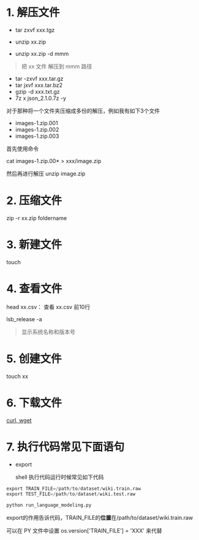 # 1. 解压文件

- tar zxvf xxx.tgz

- unzip xx.zip
- unzip xx.zip -d mmm
> 把 xx 文件 解压到 mmm 路径

- tar -zxvf xxx.tar.gz
- tar jxvf xxx.tar.bz2
- gzip -d xxx.txt.gz
- 7z x json_2.1.0.7z -y


对于那种将一个文件夹压缩成多份的解压，例如我有如下3个文件

- images-1.zip.001
- images-1.zip.002
- images-1.zip.003

首先使用命令

cat images-1.zip.00* > xxx/image.zip

然后再进行解压  unzip image.zip

# 2. 压缩文件

zip -r xx.zip foldername

# 3. 新建文件
touch

# 4. 查看文件
head xx.csv： 查看 xx.csv 前10行

lsb_release -a
> 显示系统名称和版本号


# 5. 创建文件

touch xx

# 6. 下载文件
[curl, wget](https://www.cnblogs.com/wyaokai/p/11947379.html)

# 7. 执行代码常见下面语句

-  export

   shell 执行代码运行时候常见如下代码
```python
export TRAIN_FILE=/path/to/dataset/wiki.train.raw
export TEST_FILE=/path/to/dataset/wiki.test.raw

python run_language_modeling.py
```
export的作用告诉代码，TRAIN_FILE的**位置**在/path/to/dataset/wiki.train.raw

可以在 PY 文件中设置 os.version['TRAIN_FILE'] = 'XXX' 来代替